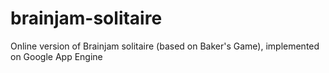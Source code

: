 # brainjam-solitaire
Online version of Brainjam solitaire (based on Baker's Game), implemented on Google App Engine
